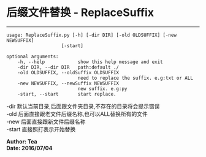# 后缀文件替换 - ReplaceSuffix
----------
    usage: ReplaceSuffix.py [-h] [-dir DIR] [-old OLDSUFFIX] [-new NEWSUFFIX]
                        [-start]

	optional arguments:
  		-h, --help            show this help message and exit
  		-dir DIR, --dir DIR   path:default ./
  		-old OLDSUFFIX, --oldSuffix OLDSUFFIX
                        	  need to replace the suffix. e.g:txt or ALL
  		-new NEWSUFFIX, --newSuffix NEWSUFFIX
                        	  new suffix. e.g:py
  		-start, --start       start replace.  

-dir 默认当前目录,后面跟文件夹目录,不存在的目录将会提示错误  
-old 后面直接跟老文件后缀名称,也可以ALL替换所有的文件  
-new 后面直接跟新文件后缀名称  
-start 直接照打表示开始替换  

**Author: Tea  
Date: 2016/07/04**
